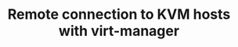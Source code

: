 ---
menu:
  sidebar:
    identifier: conexion-remota-virtmanager
    name: Remote connection
    parent: administracion-kvm
    weight: 4
title: Remote connection to KVM hosts with virt-manager
---